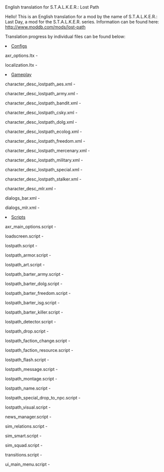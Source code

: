 English translation for S.T.A.L.K.E.R.: Lost Path

Hello! This is an English translation for a mod by the name of S.T.A.L.K.E.R.: Last Day, a mod for the S.T.A.L.K.E.R. series. Information can be found here: http://www.moddb.com/mods/lost-path

Translation progress by individual files can be found below:

<li><a href="/thorbits/lost-path-english-translation/tree/master/gamedata/configs">Configs</a>
 
axr_options.ltx - 

localization.ltx - 


<li><a href="/thorbits/lost-path-english-translation/tree/master/gamedata/configs/gameplay">Gameplay</a>

character_desc_lostpath_aes.xml - 

character_desc_lostpath_army.xml - 

character_desc_lostpath_bandit.xml - 

character_desc_lostpath_csky.xml - 

character_desc_lostpath_dolg.xml - 

character_desc_lostpath_ecolog.xml - 

character_desc_lostpath_freedom.xml - 

character_desc_lostpath_mercenary.xml - 

character_desc_lostpath_military.xml - 

character_desc_lostpath_special.xml - 

character_desc_lostpath_stalker.xml - 

character_desc_mlr.xml - 

dialogs_bar.xml - 

dialogs_mlr.xml - 


<li><a href="/thorbits/lost-path-english-translation/tree/master/gamedata/scripts">Scripts</a>

axr_main_options.script - 

loadscreen.script - 

lostpath.script - 

lostpath_armor.script - 

lostpath_art.script - 

lostpath_barter_army.script - 

lostpath_barter_dolg.script - 

lostpath_barter_freedom.script - 

lostpath_barter_isg.script - 

lostpath_barter_killer.script - 

lostpath_detector.script - 

lostpath_drop.script - 

lostpath_faction_change.script - 

lostpath_faction_resource.script - 

lostpath_flash.script - 

lostpath_message.script - 

lostpath_montage.script - 

lostpath_name.script - 

lostpath_special_drop_to_npc.script - 

lostpath_visual.script - 

news_manager.script - 

sim_relations.script - 

sim_smart.script - 

sim_squad.script - 

transitions.script - 

ui_main_menu.script - 

